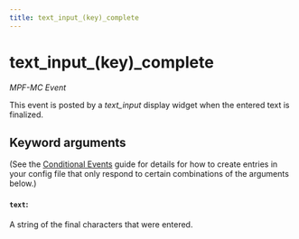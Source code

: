 ```yaml
---
title: text_input_(key)_complete
---
```


# text_input_(key)\_complete


*MPF-MC Event*

This event is posted by a *text_input* display widget when the entered
text is finalized.

## Keyword arguments

(See the [Conditional Events](overview/conditional.md)
guide for details for how to create entries in your config file that
only respond to certain combinations of the arguments below.)

#### `text`:

A string of the final characters that were entered.
